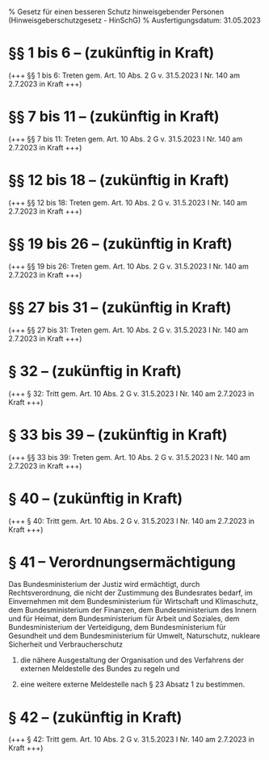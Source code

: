 % Gesetz für einen besseren Schutz hinweisgebender Personen  (Hinweisgeberschutzgesetz - HinSchG)
% Ausfertigungsdatum: 31.05.2023
 
# §§ 1 bis 6 – (zukünftig in Kraft)

(+++ §§ 1 bis 6: Treten gem. Art. 10 Abs. 2 G v. 31.5.2023 I Nr. 140 am 2.7.2023 in Kraft +++)

# §§ 7 bis 11 – (zukünftig in Kraft)

(+++ §§ 7 bis 11: Treten gem. Art. 10 Abs. 2 G v. 31.5.2023 I Nr. 140 am 2.7.2023 in Kraft +++)

# §§ 12 bis 18 – (zukünftig in Kraft)

(+++ §§ 12 bis 18: Treten gem. Art. 10 Abs. 2 G v. 31.5.2023 I Nr. 140 am 2.7.2023 in Kraft +++)

# §§ 19 bis 26 – (zukünftig in Kraft)

(+++ §§ 19 bis 26: Treten gem. Art. 10 Abs. 2 G v. 31.5.2023 I Nr. 140 am 2.7.2023 in Kraft +++)

# §§ 27 bis 31 – (zukünftig in Kraft)

(+++ §§ 27 bis 31: Treten gem. Art. 10 Abs. 2 G v. 31.5.2023 I Nr. 140 am 2.7.2023 in Kraft +++)

# § 32 – (zukünftig in Kraft)

(+++ § 32: Tritt gem. Art. 10 Abs. 2 G v. 31.5.2023 I Nr. 140 am 2.7.2023 in Kraft +++)

# § 33 bis 39 – (zukünftig in Kraft)

(+++ §§ 33 bis 39: Treten gem. Art. 10 Abs. 2 G v. 31.5.2023 I Nr. 140 am 2.7.2023 in Kraft +++)

# § 40 – (zukünftig in Kraft)

(+++ § 40: Tritt gem. Art. 10 Abs. 2 G v. 31.5.2023 I Nr. 140 am 2.7.2023 in Kraft +++)

# § 41 – Verordnungsermächtigung

Das Bundesministerium der Justiz wird ermächtigt, durch Rechtsverordnung, die nicht der Zustimmung des Bundesrates bedarf, im Einvernehmen mit dem Bundesministerium für Wirtschaft und Klimaschutz, dem Bundesministerium der Finanzen, dem Bundesministerium des Innern und für Heimat, dem Bundesministerium für Arbeit und Soziales, dem Bundesministerium der Verteidigung, dem Bundesministerium für Gesundheit und dem Bundesministerium für Umwelt, Naturschutz, nukleare Sicherheit und Verbraucherschutz

1. die nähere Ausgestaltung der Organisation und des Verfahrens der externen Meldestelle des Bundes zu regeln und

2. eine weitere externe Meldestelle nach § 23 Absatz 1 zu bestimmen.

# § 42 – (zukünftig in Kraft)

(+++ § 42: Tritt gem. Art. 10 Abs. 2 G v. 31.5.2023 I Nr. 140 am 2.7.2023 in Kraft +++)
